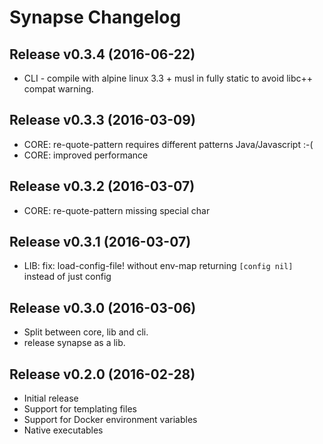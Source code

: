 # Synapse Changelog

## Release v0.3.4 (2016-06-22)
  * CLI - compile with alpine linux 3.3 + musl in fully static to avoid libc++ compat warning.

## Release v0.3.3 (2016-03-09)
  * CORE: re-quote-pattern requires different patterns Java/Javascript :-(
  * CORE: improved performance

## Release v0.3.2 (2016-03-07)
  * CORE: re-quote-pattern missing special char

## Release v0.3.1 (2016-03-07)
  * LIB: fix: load-config-file! without env-map returning `[config nil]` instead of just config

## Release v0.3.0 (2016-03-06)
  * Split between core, lib and cli.
  * release synapse as a lib.

## Release v0.2.0 (2016-02-28)
  * Initial release
  * Support for templating files
  * Support for Docker environment variables
  * Native executables
